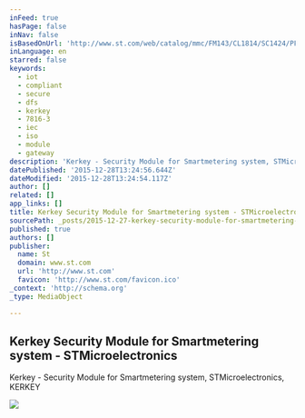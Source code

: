 ```yaml
---
inFeed: true
hasPage: false
inNav: false
isBasedOnUrl: 'http://www.st.com/web/catalog/mmc/FM143/CL1814/SC1424/PF259466'
inLanguage: en
starred: false
keywords:
  - iot
  - compliant
  - secure
  - dfs
  - kerkey
  - 7816-3
  - iec
  - iso
  - module
  - gateway
description: 'Kerkey - Security Module for Smartmetering system, STMicroelectronics, KERKEY'
datePublished: '2015-12-28T13:24:56.644Z'
dateModified: '2015-12-28T13:24:54.117Z'
author: []
related: []
app_links: []
title: Kerkey Security Module for Smartmetering system - STMicroelectronics
sourcePath: _posts/2015-12-27-kerkey-security-module-for-smartmetering-system-stmicroele.md
published: true
authors: []
publisher:
  name: St
  domain: www.st.com
  url: 'http://www.st.com'
  favicon: 'http://www.st.com/favicon.ico'
_context: 'http://schema.org'
_type: MediaObject

---
```

<article style=""><h1>Kerkey Security Module for Smartmetering system - STMicroelectronics</h1><p>Kerkey - Security Module for Smartmetering system, STMicroelectronics, KERKEY</p><img src="https://s3-us-west-2.amazonaws.com/the-grid-img/p/e3299fd4a9bea0ab181937aaedd1b622f947f518.gif" /></article>